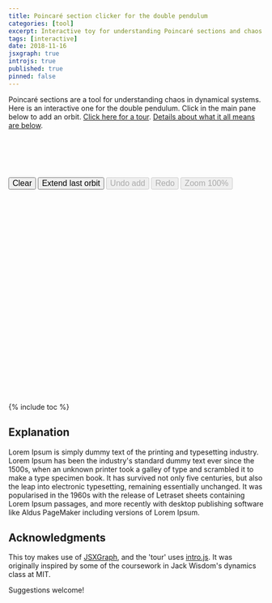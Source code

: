 ```yaml
---
title: Poincaré section clicker for the double pendulum
categories: [tool]
excerpt: Interactive toy for understanding Poincaré sections and chaos
tags: [interactive]
date: 2018-11-16
jsxgraph: true
introjs: true
published: true
pinned: false
---
```


<!------------------------------------------------------------>

Poincaré sections are a tool for understanding chaos in dynamical
systems.  Here is an interactive one for the double
pendulum.  Click in the main pane below to add an orbit.
<a id="tourLink" href="javascript:void(0);">Click here for a tour</a>.
<a href="#explanation">Details about what it all means are below</a>.

<!------------------------------------------------------------>
<style>
.mybox {
width: 400px;
// height: 360px;
margin-bottom: 0.4em;
display: block;
}

input[type=button] {
font-size: 12pt;
-webkit-appearance: push-button;
}

input[type=button,disabled] {
  color: #DCDAD1;
  cursor: not-allowed;
}
</style>

<div id="ctrlsbox" class="jxgbox mybox" style="height:75px;">
</div>
<div id="buttonbox" class="mybox" style="height: initial; width: initial;">
<input id="clear" type="button" value="Clear"/>
<input id="more" type="button" value="Extend last orbit"/>
<input id="undo" type="button" disabled value="Undo add"/>
<input id="redo" type="button" disabled value="Redo"/>
<input id="zoom100" type="button" disabled value="Zoom 100%"/>
</div>
<div id="poincbox" class="jxgbox mybox" style="height: 400px;">
</div>

<!------------------------------------------------------------>

{% include toc %}

## Explanation

Lorem Ipsum is simply dummy text of the printing and typesetting industry. Lorem Ipsum has been the industry's standard dummy text ever since the 1500s, when an unknown printer took a galley of type and scrambled it to make a type specimen book. It has survived not only five centuries, but also the leap into electronic typesetting, remaining essentially unchanged. It was popularised in the 1960s with the release of Letraset sheets containing Lorem Ipsum passages, and more recently with desktop publishing software like Aldus PageMaker including versions of Lorem Ipsum.

## Acknowledgments

This toy makes use of [JSXGraph](http://jsxgraph.uni-bayreuth.de/wp/),
and the 'tour' uses [intro.js](https://introjs.com/).  It was
originally inspired by some of the coursework in Jack Wisdom's
dynamics class at MIT.

Suggestions welcome!




<!-- CODE -->

<script type="text/javascript" src="{{ site.url }}/assets/js/poincare-clicker-toy.js"></script>

<script type="text/javascript">
  var controller = new PoincareClickerController('ctrlsbox','buttonbox','poincbox');
  controller.handleTouch(.1,.1, false, null);

  function startIntro(){
    var intro = introJs();

    intro.setOptions({
      steps: [
        {
          element: '#poincbox',
          intro: "This is where the Poincaré section lives.  Clicking inside the box will add points from a phase space orbit."
        },
        {
          element: '#ctrlsbox',
          intro: "Here is where you set the energy of the system, and how many points are added on each click.  Changing the energy will clear all points (which can take a while).",
        },
        {
          element: '#buttonbox',
          intro: "Use 'Extend last orbit' to add n more points to the most recent orbit.",
        },
        {
          element: '#poincbox',
          intro: "When you hover over a point, all points from that orbit will be highlighted.  You can Shift-drag to pan, and Ctrl-drag a region to zoom in for more detail.",
        },
      ]
    });

    intro.start();
  };

  document.getElementById('tourLink').addEventListener('click', startIntro);
</script>
